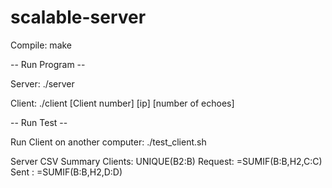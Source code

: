 # scalable-server

Compile: make

-- Run Program --

Server: ./server

Client: ./client [Client number] [ip] [number of echoes]

-- Run Test --

Run Client on another computer: ./test_client.sh

Server CSV Summary
Clients: UNIQUE(B2:B)
Request: =SUMIF(B:B,H2,C:C)
Sent : =SUMIF(B:B,H2,D:D)
